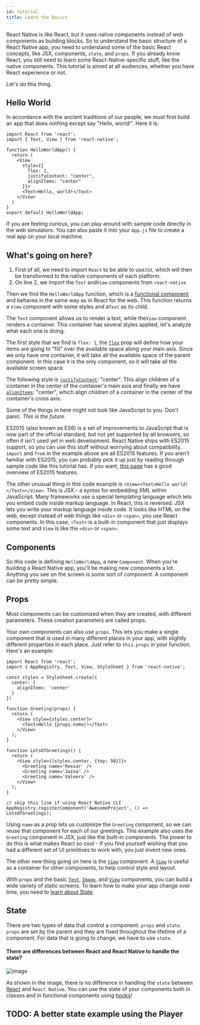 ```yaml
---
id: tutorial
title: Learn the Basics
---
```


React Native is like React, but it uses native components instead of web components as building blocks. So to understand the basic structure of a React Native app, you need to understand some of the basic React concepts, like JSX, components, `state`, and `props`. If you already know React, you still need to learn some React-Native-specific stuff, like the native components. This tutorial is aimed at all audiences, whether you have React experience or not.

Let's do this thing.

## Hello World

In accordance with the ancient traditions of our people, we must first build an app that does nothing except say "Hello, world!". Here it is:

```ReactNativeWebPlayer
import React from 'react';
import { Text, View } from 'react-native';

function HelloWorldApp() {
  return (
    <View
      style={{
        flex: 1,
        justifyContent: "center",
        alignItems: "center"
      }}>
      <Text>Hello, world!</Text>
    </View>
  )
}
export default HelloWorldApp;
```

If you are feeling curious, you can play around with sample code directly in the web simulators. You can also paste it into your `App.js` file to create a real app on your local machine.

## What's going on here?

1. First of all, we need to import `React` to be able to use`JSX`, which will then be transformed to the native components of each platform.
2. On line 2, we import the `Text` and`View` components from `react-native`

Then we find the `HelloWorldApp` function, which is a [functional component](https://reactjs.org/docs/components-and-props.html#function-and-class-components) and behaves in the same way as in React for the web. This function returns a `View` component with some styles and a`Text` as its child.

The `Text` component allows us to render a text, while the`View` component renders a container. This container has several styles applied, let's analyze what each one is doing.

The first style that we find is `flex: 1`, the [`flex`](https://facebook.github.io/react-native/docs/layout-props#flex) prop will define how your items are going to "fill" over the available space along your main axis. Since we only have one container, it will take all the available space of the parent component. In this case it is the only component, so it will take all the available screen space.

The following style is [`justifyContent`](https://facebook.github.io/react-native/docs/layout-props#justifycontent): "center". This align children of a container in the center of the container's main axis and finally we have [`alignItems`](https://facebook.github.io/react-native/docs/layout-props#alignitems): "center", which align children of a container in the center of the container's cross axis.

Some of the things in here might not look like JavaScript to you. Don't panic. _This is the future_.

ES2015 (also known as ES6) is a set of improvements to JavaScript that is now part of the official standard, but not yet supported by all browsers, so often it isn't used yet in web development. React Native ships with ES2015 support, so you can use this stuff without worrying about compatibility. `import` and `from` in the example above are all ES2015 features. If you aren't familiar with ES2015, you can probably pick it up just by reading through sample code like this tutorial has. If you want, [this page](https://babeljs.io/learn-es2015/) has a good overview of ES2015 features.

The other unusual thing in this code example is `<View><Text>Hello world!</Text></View>`. This is JSX - a syntax for embedding XML within JavaScript. Many frameworks use a special templating language which lets you embed code inside markup language. In React, this is reversed. JSX lets you write your markup language inside code. It looks like HTML on the web, except instead of web things like `<div>` or `<span>`, you use React components. In this case, `<Text>` is a built-in component that just displays some text and `View` is like the `<div>` or `<span>`.

## Components

So this code is defining `HelloWorldApp`, a new `Component`. When you're building a React Native app, you'll be making new components a lot. Anything you see on the screen is some sort of component. A component can be pretty simple.

## Props

Most components can be customized when they are created, with different parameters. These creation parameters are called props.

Your own components can also use `props`. This lets you make a single component that is used in many different places in your app, with slightly different properties in each place. Just refer to `this.props` in your function. Here's an example:

```ReactNativeWebPlayer
import React from 'react';
import { AppRegistry, Text, View, StyleSheet } from 'react-native';

const styles = StyleSheet.create({
  center: {
    alignItems: 'center'
  }
})

function Greeting(props) {
  return (
    <View style={styles.center}>
      <Text>Hello {props.name}!</Text>
    </View>
  );
}

function LotsOfGreetings() {
  return (
    <View style={[styles.center, {top: 50}]}>
      <Greeting name='Rexxar' />
      <Greeting name='Jaina' />
      <Greeting name='Valeera' />
    </View>
  );
}

// skip this line if using React Native CLI
AppRegistry.registerComponent('AwesomeProject', () => LotsOfGreetings);
```

Using `name` as a prop lets us customize the `Greeting` component, so we can reuse that component for each of our greetings. This example also uses the `Greeting` component in JSX, just like the built-in components. The power to do this is what makes React so cool - if you find yourself wishing that you had a different set of UI primitives to work with, you just invent new ones.

The other new thing going on here is the [`View`](view.md) component. A [`View`](view.md) is useful as a container for other components, to help control style and layout.

With `props` and the basic [`Text`](text.md), [`Image`](image.md), and [`View`](view.md) components, you can build a wide variety of static screens. To learn how to make your app change over time, you need to [learn about State](#state).

## State

There are two types of data that control a component: `props` and `state`. `props` are set by the parent and they are fixed throughout the lifetime of a component. For data that is going to change, we have to use `state`.

#### There are differences between React and React Native to handle the state?

![image](https://user-images.githubusercontent.com/20761166/61405629-48270680-a8a8-11e9-906e-aa80d51e51e3.png)

As shown in the image, there is no difference in handling the `state` between [React](https://reactjs.org/docs/state-and-lifecycle.html) and `React Native`. You can use the state of your components both in classes and in functional components using [hooks](https://reactjs.org/docs/hooks-intro.html)!

## TODO: A better state example using the Player


